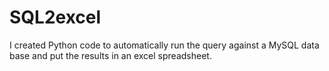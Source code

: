 # SQL2excel
I created Python code to automatically run the query against a MySQL data base and 
put the results in an excel spreadsheet.
